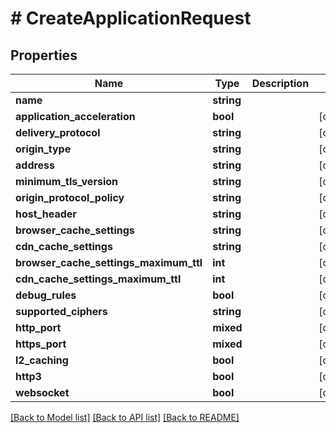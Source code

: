 # # CreateApplicationRequest

## Properties

Name | Type | Description | Notes
------------ | ------------- | ------------- | -------------
**name** | **string** |  |
**application_acceleration** | **bool** |  | [optional]
**delivery_protocol** | **string** |  | [optional]
**origin_type** | **string** |  | [optional]
**address** | **string** |  | [optional]
**minimum_tls_version** | **string** |  | [optional]
**origin_protocol_policy** | **string** |  | [optional]
**host_header** | **string** |  | [optional]
**browser_cache_settings** | **string** |  | [optional]
**cdn_cache_settings** | **string** |  | [optional]
**browser_cache_settings_maximum_ttl** | **int** |  | [optional]
**cdn_cache_settings_maximum_ttl** | **int** |  | [optional]
**debug_rules** | **bool** |  | [optional]
**supported_ciphers** | **string** |  | [optional]
**http_port** | **mixed** |  | [optional]
**https_port** | **mixed** |  | [optional]
**l2_caching** | **bool** |  | [optional]
**http3** | **bool** |  | [optional]
**websocket** | **bool** |  | [optional]

[[Back to Model list]](../../README.md#models) [[Back to API list]](../../README.md#endpoints) [[Back to README]](../../README.md)
